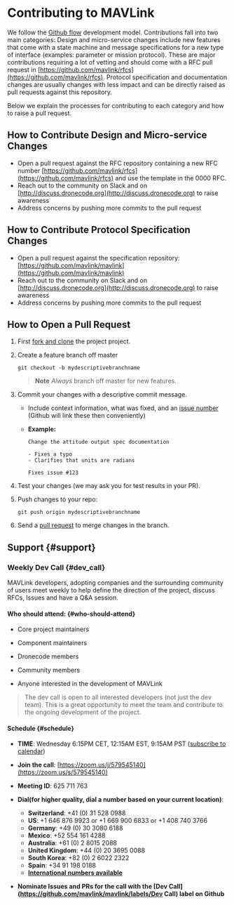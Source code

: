 # Contributing to MAVLink

We follow the [Github flow](https://guides.github.com/introduction/flow/) development model. Contributions fall into two main categories: Design and micro-service changes include new features that come with a state machine and message specifications for a new type of interface \(examples: parameter or mission protocol\). These are major contributions requiring a lot of vetting and should come with a RFC pull request in [https://github.com/mavlink/rfcs](https://github.com/mavlink/rfcs). Protocol specification and documentation changes are usually changes with less impact and can be directly raised as pull requests against this repository.

Below we explain the processes for contributing to each category and how to raise a pull request.

## How to Contribute Design and Micro-service Changes

* Open a pull request against the RFC repository containing a new RFC number [https://github.com/mavlink/rfcs](https://github.com/mavlink/rfcs) and use the template in the 0000 RFC.
* Reach out to the community on Slack and on [http://discuss.dronecode.org](http://discuss.dronecode.org) to raise awareness
* Address concerns by pushing more commits to the pull request

## How to Contribute Protocol Specification Changes

* Open a pull request against the specification repository: [https://github.com/mavlink/mavlink](https://github.com/mavlink/mavlink)
* Reach out to the community on Slack and on [http://discuss.dronecode.org](http://discuss.dronecode.org) to raise awareness
* Address concerns by pushing more commits to the pull request

## How to Open a Pull Request

1. First [fork and clone](https://help.github.com/articles/fork-a-repo) the project project.
2. Create a feature branch off master

   ```
   git checkout -b mydescriptivebranchname
   ```

   > **Note** _Always_ branch off master for new features.

3. Commit your changes with a descriptive commit message.

   * Include context information, what was fixed, and an [issue number](https://github.com/mavlink/mavlink) \(Github will link these then conveniently\)
   * **Example:**

     ```
     Change the attitude output spec documentation

     - Fixes a typo
     - Clarifies that units are radians

     Fixes issue #123
     ```

4. Test your changes \(we may ask you for test results in your PR\).

5. Push changes to your repo:

   ```
   git push origin mydescriptivebranchname
   ```

6. Send a [pull request](https://github.com/mavlink/mavlink/compare/) to merge changes in the branch.

## Support {#support}

### Weekly Dev Call {#dev_call}

MAVLink developers, adopting companies and the surrounding community of users meet weekly to help define the direction of the project, discuss RFCs, Issues and have a Q&A session.

#### Who should attend: {#who-should-attend}

* Core project maintainers
* Component maintainers

* Dronecode members

* Community members

* Anyone interested in the development of MAVLink

> The dev call is open to all interested developers \(not just the dev team\). This is a great opportunity to meet the team and contribute to the ongoing development of the project.

#### Schedule {#schedule}

* **TIME**: Wednesday 6:15PM CET, 12:15AM EST, 9:15AM PST \([subscribe to calendar](https://zoom.us/meeting/579545140/ics?icsToken=fb96681cf4458be9f1f85694037a3cc7f358d5a9479ec0a06dedc267e49649ac)\)
* **Join the call**: [https://zoom.us/j/579545140](https://zoom.us/s/579545140)
* **Meeting ID**: 625 711 763
* **Dial\(for higher quality, dial a number based on your current location\)**:

  * **Switzerland**: +41 \(0\) 31 528 0988
  * **US**: +1 646 876 9923 or +1 669 900 6833 or +1 408 740 3766
  * **Germany**: +49 \(0\) 30 3080 6188
  * **Mexico**: +52 554 161 4288
  * **Australia**: +61 \(0\) 2 8015 2088
  * **United Kingdom**: +44 \(0\) 20 3695 0088
  * **South Korea**: +82 \(0\) 2 6022 2322
  * **Spain**: +34 91 198 0188
  * [**International numbers available**](https://zoom.us/u/Q40ZTqiJ)

* **Nominate Issues and PRs for the call with the **[**Dev Call**](https://github.com/mavlink/mavlink/labels/Dev Call)** label on Github**



